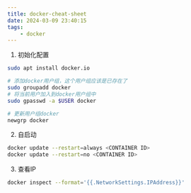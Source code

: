 ```yaml
---
title: docker-cheat-sheet
date: 2024-03-09 23:40:15
tags:
    - docker
---
```


1. 初始化配置

```bash
sudo apt install docker.io

# 添加docker用户组，这个用户组应该是已存在了
sudo groupadd docker
# 将当前用户加入到docker用户组中
sudo gpasswd -a $USER docker

# 更新用户组docker
newgrp docker
```

2. 自启动

```bash
docker update --restart=always <CONTAINER ID>
docker update --restart=no <CONTAINER ID>
```

3. 查看IP

```bash
docker inspect --format='{{.NetworkSettings.IPAddress}}'
```
